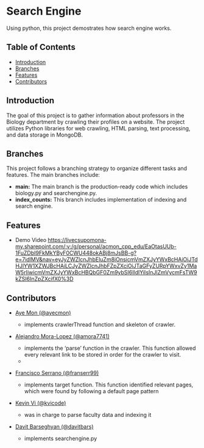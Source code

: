 # Search Engine

Using python, this project demostrates how search engine works.

## Table of Contents

- [Introduction](#introduction)
- [Branches](#Branches)
- [Features](#Features)
- [Contributors](#contributors)

## Introduction
The goal of this project is to gather information about professors in the Biology department by crawling their profiles on a website. The project utilizes Python libraries for web crawling, HTML parsing, text processing, and data storage in MongoDB.

## Branches

This project follows a branching strategy to organize different tasks and features. The main branches include:

- **main:** The main branch is the production-ready code which includes biology.py and searchengine.py.
- **index_counts:** This branch includes implementation of indexing and search engine.

## Features
- Demo Video
https://livecsupomona-my.sharepoint.com/:v:/g/personal/acmon_cpp_edu/EaOtasUUb-1FuZDbI9FkMkYByF0CWU448okABj8mJsBB-g?e=7idlMV&nav=eyJyZWZlcnJhbEluZm8iOnsicmVmZXJyYWxBcHAiOiJTdHJlYW1XZWJBcHAiLCJyZWZlcnJhbFZpZXciOiJTaGFyZURpYWxvZy1MaW5rIiwicmVmZXJyYWxBcHBQbGF0Zm9ybSI6IldlYiIsInJlZmVycmFsTW9kZSI6InZpZXcifX0%3D

## Contributors

- [Aye Mon (@ayecmon)](https://github.com/ayecmon)
  - implements crawlerThread function and skeleton of crawler.

- [Alejandro Mora-Lopez (@amora7741)](https://github.com/amora7741)
  - implements the ‘parse’ function in the crawler. This function allowed every relevant link to be stored in order for the crawler to visit.
  - 
- [Francisco Serrano (@franserr99)](https://github.com/franserr99)
  - implements target function. This function identified relevant pages, which were found by following a default page pattern

- [Kevin Vi (@kvicode)](https://github.com/kvicode)
  - was in charge to parse faculty data and indexing it

- [Davit Barseghyan (@davitbars)](https://github.com/davitbars)
  - implements searchengine.py
